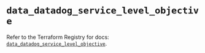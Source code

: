 # `data_datadog_service_level_objective`

Refer to the Terraform Registry for docs: [`data_datadog_service_level_objective`](https://registry.terraform.io/providers/datadog/datadog/3.75.0/docs/data-sources/service_level_objective).
